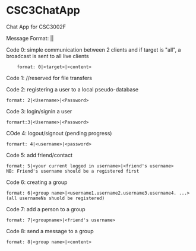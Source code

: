 # CSC3ChatApp
Chat App for CSC3002F


Message Format: <command>|<target>|<content>

Code 0: simple communication between 2 clients and if target is "all", a broadcast is sent to all live clients

        format: 0|<target>|<content>

Code 1: //reserved for file transfers 

Code 2: registering a user to a local pseudo-database 

    format: 2|<Username>|<Password>

Code 3: login/signin a user

    formart:3|<Username>|<Password>

COde 4: logout/signout (pending progress)
    
    formart: 4|<username>|<password>

Code 5: add friend/contact

    format: 5|<your current logged in username>|<friend's username>
    NB: Friend's username should be a registered first

Code 6: creating a group

    format: 6|<group name>|<username1.username2.username3.username4. ...>
    (all usernameNs shuold be registered)


Code 7: add a person to a group

    format: 7|<groupname>|<friend's username>
    

Code 8: send a message to a group

    format: 8|<group name>|<content>
